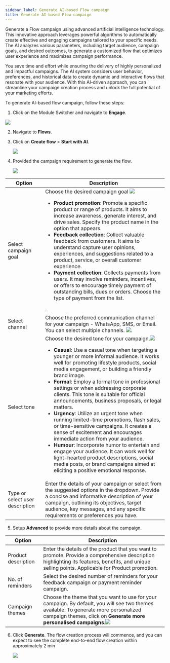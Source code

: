 ```yaml
---
sidebar_label: Generate AI-based Flow campaign
title: Generate AI-based Flow campaign
---
```


Generate a Flow campaign using advanced artificial intelligence technology. This innovative approach leverages powerful algorithms to automatically create effective and engaging campaigns tailored to your specific needs. The AI analyzes various parameters, including target audience, campaign goals, and desired outcomes, to generate a customized flow that optimizes user experience and maximizes campaign performance.

You save time and effort while ensuring the delivery of highly personalized and impactful campaigns. The AI system considers user behavior, preferences, and historical data to create dynamic and interactive flows that resonate with your audience. With this AI-driven approach, you can streamline your campaign creation process and unlock the full potential of your marketing efforts.


To generate AI-based flow campaign, follow these steps:

1. Click on the Module Switcher and navigate to **Engage**.

  ![](https://i.imgur.com/AsPgjaT.png)

2. Navigate to **Flows**.
  

3. Click on **Create flow** > **Start with AI**.

   ![](https://i.imgur.com/O4gUSGf.png)

4. Provided the campaign requirement to generate the flow.
   
   ![](https://i.imgur.com/O4gUSGf.png)


Option | Description
------ | ------------
Select campaign goal | Choose the desired campaign goal  ![](https://i.imgur.com/BydIZW6.png)<br/><ul><li>**Product promotion**: Promote a specific product or range of products. It aims to increase awareness, generate interest, and drive sales. Specify the product name in the option that appears.</li><li> **Feedback collection**: Collect valuable feedback from customers. It aims to understand capture user opinions, experiences, and suggestions related to a product, service, or overall customer experience.</li><li>**Payment collection**: Collects payments from users. It may involve reminders, incentives, or offers to encourage timely payment of outstanding bills, dues or orders. Choose the type of payment from the list.</li></ul>.
Select channel | Choose the preferred communication channel for your campaign - WhatsApp, SMS, or Email. You can select multiple channels. ![](https://i.imgur.com/QIIF28a.png).
Select tone | Choose the desired tone for your campaign.![](https://i.imgur.com/ytpfgZF.png)<ul><li>**Casual**: Use a casual tone when targeting a younger or more informal audience. It works well for promoting lifestyle products, social media engagement, or building a friendly brand image.</li><li>**Formal**: Employ a formal tone in professional settings or when addressing corporate clients. This tone is suitable for official announcements, business proposals, or legal matters.</li><li>**Urgency**: Utilize an urgent tone when running limited-time promotions, flash sales, or time-sensitive campaigns. It creates a sense of excitement and encourages immediate action from your audience.</li><li>**Humour**: Incorporate humor to entertain and engage your audience. It can work well for light-hearted product descriptions, social media posts, or brand campaigns aimed at eliciting a positive emotional response.</li></ul>
Type or select user description | Enter the details of your campaign or select from the suggested options in the dropdown. Provide a concise and informative description of your campaign, outlining its objectives, target audience, key messages, and any specific requirements or preferences you have. 


5. Setup **Advanced** to provide more details about the campaign.

Option | Description
------ | -----------
Product description | Enter the details of the product that you want to promote. Provide a comprehensive description highlighting its features, benefits, and unique selling points. Applicable for Product promotion.
No. of reminders |  Select the desired number of reminders for your feedback campaign or payment reminder campaign.
Campaign themes | Choose the theme that you want to use for your campaign. By default, you will see two themes available. To generate more personalized campaign themes, click on **Generate more personalised campaigns**.<img src="https://i.imgur.com/dWQcbFo.png"/>

6. Click **Generate**. The flow creation process will commence, and you can expect to see the complete end-to-end flow creation within approximately 2 min

   <img src="https://i.imgur.com/p1Gpgrd.png"/>



